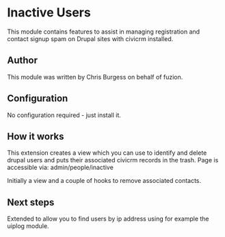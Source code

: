 # Inactive Users

This module contains features to assist in managing registration and contact signup spam on Drupal sites with civicrm installed.

## Author

This module was written by Chris Burgess on behalf of fuzion.


## Configuration

No configuration required - just install it.

## How it works

This extension creates a view which you can use to identify and delete drupal users and puts their associated civicrm records in the trash. Page is accessible via: admin/people/inactive

Initially a view and a couple of hooks to remove associated contacts.

## Next steps

Extended to allow you to find users by ip address using for example the uiplog module.

